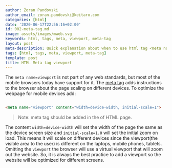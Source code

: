 ```yaml
---
author: Zoran Pandovski
author_email: zoran.pandovski@keitaro.com
categories: [html]
date: '2020-06-17T22:56:16+02:00'
id: 002-meta-tag.md
image: assets/images/mweb.svg
keywords: html, tags, meta, viewport, meta-tag
layout: post
meta-description: Quick explanation about when to use html tag <meta name="viewport">
tags: [html, tags, meta, viewport, meta-tag]
template: post
title: HTML Meta tag viewport
---
```




The `meta name=viewport` is not part of any web standards, but most of the mobile browsers today have support for it. The [meta tag](https://www.w3.org/TR/2011/WD-html-markup-20110113/meta.name.html) adds instructions to the browser about the page scaling on different devices. To optimize the webpage for mobile devices add:



```html

<meta name="viewport" content="width=device-width, initial-scale=1">

```

>Note: meta tag should be added in the <head> of HTML page.



The content `width=device-width` will set the width of the page the same as the device screen size and `initial-scale=1.0` will set the initial zoom on load. This means it will scale on different devices since the viewport(the visible area to the user) is different on the laptops, mobile phones, tablets. Omitting the `viewport` the browser will use a virtual viewport that will zoom out the website. So, it is always the best practice to add a viewport so the website will be optimized for different screens.